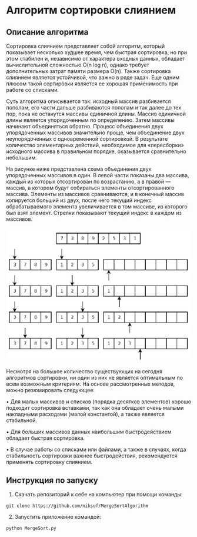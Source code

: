 # Алгоритм сортировки слиянием
## Описание алгоритма

Сортировка слиянием представляет собой алгоритм, который показывает несколько худшее время, чем быстрая сортировка, но при этом стабилен и,
независимо от характера входных данных, обладает вычислительной сложностью O(n log n), однако требует дополнительных затрат памяти размера O(n). Также
сортировка слиянием является устойчивой, что важно в ряде задач. Еще одним плюсом такой сортировки является ее хорошая применимость при работе со списками.

Суть алгоритма описывается так: исходный массив разбивается пополам, его части дальше разбиваются пополам и так далее до тех пор, пока не останутся
массивы единичной длины. Массив единичной длины является упорядоченным по определению. Затем массивы начинают объединяться обратно. Процесс
объединения двух упорядоченных массивов значительно проще, чем объединение двух неупорядоченных с одновременной сортировкой. В результате количество
элементарных действий, необходимое для «пересборки» исходного массива в правильном порядке, оказывается сравнительно небольшим.

На рисунке ниже представлена схема объединения двух упорядоченных массивов в один. В левой части показаны два массива, каждый из которых
отсортирован по возрастанию, а в правой — массив, в котором будут собираться элементы отсортированного массива. Элементы из массивов сравниваются, и в
конечный массив копируется больший из двух, после чего текущий индекс обрабатываемого элемента увеличивается в том массиве, из которого был взят
элемент. Стрелки показывают текущий индекс в каждом из массивов.

![merge_sort_algorithm](https://github.com/niksuf/MergeSortAlgorithm/blob/master/MergeSortAlgorithm.png)

Несмотря на большое количество существующих на сегодня алгоритмов сортировки, ни один из них не является оптимальным по всем возможным
критериям. На основе рассмотренных методов, можно резюмировать следующее:

• Для малых массивов и списков (порядка десятков элементов) хорошо подходит сортировка вставками, так как она обладает очень малыми накладными
расходами (малой константой), а также является стабильной.

• Для больших массивов данных наибольшим быстродействием обладает быстрая сортировка.

• В случае работы со списками или файлами, а также в случаях, когда стабильность сортировки важнее быстродействия, рекомендуется применять сортировку слиянием.

## Инструкция по запуску
1. Скачать репозиторий к себе на компьютер при помощи команды:
```
git clone https://github.com/niksuf/MergeSortAlgorithm
```
2. Запустить приложение командой:
```
python MergeSort.py
```
